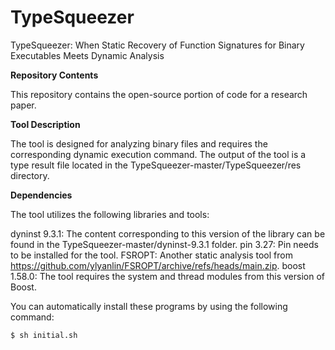 # TypeSqueezer
TypeSqueezer: When Static Recovery of Function Signatures for Binary Executables Meets Dynamic Analysis

**Repository Contents**

This repository contains the open-source portion of code for a research paper.

**Tool Description**

The tool is designed for analyzing binary files and requires the corresponding dynamic execution command. 
The output of the tool is a type result file located in the TypeSqueezer-master/TypeSqueezer/res directory.

**Dependencies**

The tool utilizes the following libraries and tools:

dyninst 9.3.1: The content corresponding to this version of the library can be found in the TypeSqueezer-master/dyninst-9.3.1 folder.
pin 3.27: Pin needs to be installed for the tool.
FSROPT: Another static analysis tool from <https://github.com/ylyanlin/FSROPT/archive/refs/heads/main.zip>.
boost 1.58.0: The tool requires the system and thread modules from this version of Boost.

You can automatically install these programs by using the following command:

    $ sh initial.sh

